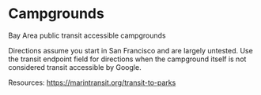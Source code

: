 # Campgrounds
Bay Area public transit accessible campgrounds

Directions assume you start in San Francisco and are largely untested. Use the transit endpoint field for directions when the campground itself is not considered transit accessible by Google. 

Resources:
https://marintransit.org/transit-to-parks
